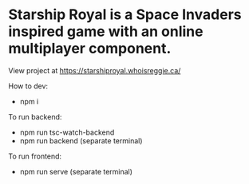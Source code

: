 # Starship Royal is a Space Invaders inspired game with an online multiplayer component.

View project at https://starshiproyal.whoisreggie.ca/

How to dev:

- npm i

To run backend:

- npm run tsc-watch-backend
- npm run backend (separate terminal)

To run frontend:

- npm run serve (separate terminal)
